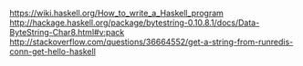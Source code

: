 https://wiki.haskell.org/How_to_write_a_Haskell_program
http://hackage.haskell.org/package/bytestring-0.10.8.1/docs/Data-ByteString-Char8.html#v:pack
http://stackoverflow.com/questions/36664552/get-a-string-from-runredis-conn-get-hello-haskell

